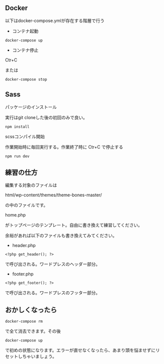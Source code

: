 ## Docker
以下はdocker-compose.ymlが存在する階層で行う
- コンテナ起動
```
docker-compose up
```

- コンテナ停止

Ctr+C

または
```
docker-compose stop
```

## Sass

パッケージのインストール

実行はgit cloneした後の初回のみで良い。

```
npm install
```

scssコンパイル開始

作業開始時に毎回実行する。作業終了時に Ctr+C で停止する

```
npm run dev
```

## 練習の仕方

編集する対象のファイルは

html/wp-content/themes/theme-bones-master/

の中のファイルです。

home.php

がトップページのテンプレート。自由に書き換えて練習してください。

余裕があれば以下のファイルも書き換えてみてください。

- header.php

```
<?php get_header(); ?>
```

で呼び出される。ワードプレスのヘッダー部分。

- footer.php

```
<?php get_footer(); ?>
```

で呼び出される。ワードプレスのフッター部分。

## おかしくなったら

```
docker-compose rm
```

で全て消去できます。その後

```
docker-compose up
```

で初めの状態になります。エラーが直せなくなったら、あまり頭を悩ませずにリセットしちゃいましょう。